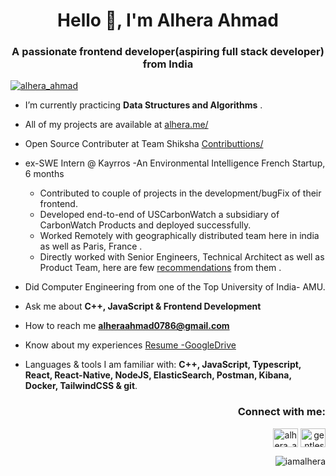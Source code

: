 <h1 align="center">Hello 👋, I'm Alhera Ahmad</h1>
<h3 align="center">A passionate frontend developer(aspiring full stack developer) from India</h3>

<p align="left"> <a href="https://twitter.com/alhera_ahmad" target="blank"><img src="https://img.shields.io/twitter/follow/alhera_ahmad?logo=twitter&style=for-the-badge" alt="alhera_ahmad" /></a> </p>

-  I’m currently practicing **Data Structures and Algorithms**  .

-  All of my projects are available at [alhera.me/](https://www.alhera.me/)

-  Open Source Contributer at Team Shiksha [Contributtions/](https://github.com/TeamShiksha/openlogo/pulls?q=is%3Apr+is%3Aclosed+author%3Aiamalhera)

- ex-SWE Intern @ Kayrros -An Environmental Intelligence French Startup, 6 months
  - Contributed to couple of projects in the development/bugFix of their frontend.
  - Developed end-to-end of USCarbonWatch a subsidiary of CarbonWatch Products and deployed successfully.
  - Worked Remotely with geographically distributed team here in india as well as Paris, France .
  - Directly worked with Senior Engineers, Technical Architect as well as Product Team, here are few [recommendations](https://www.linkedin.com/in/gentleshah/details/recommendations/) from them .
 
-  Did Computer Engineering from one of the Top University of India- AMU. 

-  Ask me about **C++, JavaScript & Frontend Development**

-  How to reach me **alheraahmad0786@gmail.com**

-  Know about my experiences [Resume -GoogleDrive](https://drive.google.com/file/d/14o8IZ2s6uuDmK7LpqL3jiIaOf8eYabP5/view)

-  Languages & tools I am familiar with: **C++, JavaScript, Typescript, React, React-Native, NodeJS, ElasticSearch, Postman, Kibana, Docker, TailwindCSS & git**.

<h3 align="right">Connect with me:</h3>
<p align="right">
<a href="https://twitter.com/alhera_ahmad" target="blank"><img align="center" src="https://raw.githubusercontent.com/rahuldkjain/github-profile-readme-generator/master/src/images/icons/Social/twitter.svg" alt="alhera_ahmad" height="30" width="40" /></a>
<a href="https://linkedin.com/in/gentleshah" target="blank"><img align="center" src="https://raw.githubusercontent.com/rahuldkjain/github-profile-readme-generator/master/src/images/icons/Social/linked-in-alt.svg" alt="gentleshah" height="30" width="40" /></a>
</p>

<p><img align="right" src="https://github-readme-stats.vercel.app/api/top-langs?username=iamalhera&show_icons=true&locale=en&layout=compact" alt="iamalhera" /></p>


